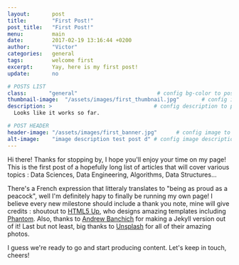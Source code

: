 ```yaml
---
layout:       post
title:        "First Post!"
post_title:	  "First Post!"
menu:		  main
date:         2017-02-19 13:16:44 +0200
author:       "Victor"
categories:   general
tags:         welcome first
excerpt:      Yay, here is my first post!
update:		  no

# POSTS LIST
class:       "general"                         # config bg-color to post list card (1..6)
thumbnail-image:  "/assets/images/first_thumbnail.jpg"       # config image to post list card (1..6)
description: >                                # config description to post list card
  Looks like it works so far.

# POST HEADER
header-image: "/assets/images/first_banner.jpg"      # config image to post header
alt-image:    "image description test post d" # config image description to alt att.
---
```

Hi there! Thanks for stopping by, I hope you'll enjoy your time on my page! This is the first post of a hopefully long list of articles that will cover various topics : Data Sciences, Data Engineering, Algorithms, Data Structures...

There's a French expression that litteraly translates to "being as proud as a peacock", well I'm definitely hapy to finally be running my own page! I believe every new milestone should include a thank you note, mine will give credits : shoutout to [HTML5 Up][HTML5], who designs amazing templates including [Phantom][Phantom]. Also, thanks to [Andrew Banchich][AndrewBanchich] for making a Jekyll version out of it! Last but not least, big thanks to [Unsplash][Unsplash] for all of their amazing photos.

I guess we're ready to go and start producing content. Let's keep in touch, cheers!

[Phantom]: https://html5up.net/phantom
[HTML5]:   https://html5up.net/
[AndrewBanchich]: https://github.com/andrewbanchich/phantom-jekyll-theme
[Unsplash]: https://unsplash.com/
